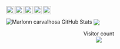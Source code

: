  <a href="https://twitter.com/devarthurribeiro">
  <img align="left" alt="Marlonn Twitter" width="22px" src="https://cdn.jsdelivr.net/npm/simple-icons@v3/icons/twitter.svg" />
</a>
<a href="https://linkedin.com/in/devarthurribeiro">
  <img align="left" alt="Marlonn Linkdein" width="22px" src="https://cdn.jsdelivr.net/npm/simple-icons@v3/icons/linkedin.svg" />
</a>
<a href="https://github.com/devarthurribeiro">
  <img align="left" alt="Marlonn Github" width="22px" src="https://cdn.jsdelivr.net/npm/simple-icons@v3/icons/github.svg" />
</a>
<a href="https://instagram.com/arthurribeirodev">
  <img align="left" alt="Marlonn Instagram" width="22px" src="https://cdn.jsdelivr.net/npm/simple-icons@v3/icons/instagram.svg" />
</a>
<a href="https://www.facebook.com/arthurribeirodev">
  <img align="left" alt="Marlonn Facebook" width="22px" src="https://cdn.jsdelivr.net/npm/simple-icons@v3/icons/facebook.svg" />
</a>

<br/>
<br/>
<img src="https://github-readme-stats.vercel.app/api?username=marlonncarvalhosa&&show_icons=true&line_height=27&v=5" alt="Marlonn carvalhosa GitHub Stats" />
<img align="center" src="https://github-readme-stats.vercel.app/api/top-langs/?username=marlonncarvalhosa&hide=css" />

<p align="center"> 
  Visitor count<br>
  <img src="https://profile-counter.glitch.me/marlonncarvalhosa/count.svg" />
</p>
